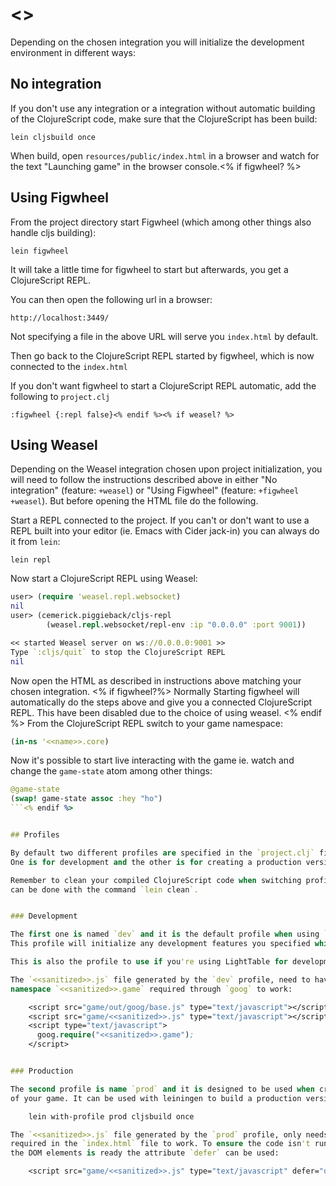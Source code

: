 # <<name>>

Depending on the chosen integration you will initialize the development
environment in different ways:


## No integration

If you don't use any integration or a integration without automatic building of the ClojureScript code,
make sure that the ClojureScript has been build:

    lein cljsbuild once

When build, open `resources/public/index.html` in a browser and watch for the text
"Launching game" in the browser console.<% if figwheel? %>


## Using Figwheel

From the project directory start Figwheel (which among other things also handle
cljs building):

    lein figwheel

It will take a little time for figwheel to start but afterwards, you get a
ClojureScript REPL.

You can then open the following url in a browser:

    http://localhost:3449/

Not specifying a file in the above URL will serve you `index.html` by default.

Then go back to the ClojureScript REPL started by figwheel, which is now connected to
the `index.html`

If you don't want figwheel to start a ClojureScript REPL automatic, add the
following to `project.clj`

    :figwheel {:repl false}<% endif %><% if weasel? %>


## Using Weasel

Depending on the Weasel integration chosen upon project initialization, you will
need to follow the instructions described above in either "No integration"
(feature: `+weasel`) or "Using Figwheel" (feature: `+figwheel +weasel`).
But before opening the HTML file do the following.

Start a REPL connected to the project. If you can't or don't want to use a REPL
built into your editor (ie. Emacs with Cider jack-in) you can always do it from
`lein`:

    lein repl

Now start a ClojureScript REPL using Weasel:

``` clojure
user> (require 'weasel.repl.websocket)
nil
user> (cemerick.piggieback/cljs-repl
        (weasel.repl.websocket/repl-env :ip "0.0.0.0" :port 9001))

<< started Weasel server on ws://0.0.0.0:9001 >>
Type `:cljs/quit` to stop the ClojureScript REPL
nil
```

Now open the HTML as described in instructions above matching your chosen
integration.
<% if figwheel?%>
Normally Starting figwheel will automatically do the steps above
and give you a connected ClojureScript REPL. This have been disabled due to
the choice of using weasel.
<% endif %>
From the ClojureScript REPL switch to your game namespace:

``` clojure
(in-ns '<<name>>.core)
```

Now it's possible to start live interacting with the game ie. watch and change
the `game-state` atom among other things:

``` clojure
@game-state
(swap! game-state assoc :hey "ho")
```<% endif %>


## Profiles

By default two different profiles are specified in the `project.clj` file.
One is for development and the other is for creating a production version.

Remember to clean your compiled ClojureScript code when switching profile, this
can be done with the command `lein clean`.


### Development

The first one is named `dev` and it is the default profile when using `lein` commands.
This profile will initialize any development features you specified while creating the project.

This is also the profile to use if you're using LightTable for development.

The `<<sanitized>>.js` file generated by the `dev` profile, need to have the
namespace `<<sanitized>>.game` required through `goog` to work:

    <script src="game/out/goog/base.js" type="text/javascript"></script>
    <script src="game/<<sanitized>>.js" type="text/javascript"></script>
    <script type="text/javascript">
      goog.require("<<sanitized>>.game");
    </script>


### Production

The second profile is name `prod` and it is designed to be used when creating production version
of your game. It can be used with leiningen to build a production version like this:

    lein with-profile prod cljsbuild once

The `<<sanitized>>.js` file generated by the `prod` profile, only needs to be
required in the `index.html` file to work. To ensure the code isn't run until
the DOM elements is ready the attribute `defer` can be used:

    <script src="game/<<sanitized>>.js" type="text/javascript" defer="defer" />